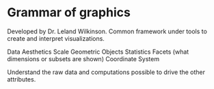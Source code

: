 # Grammar of graphics

Developed by Dr. Leland Wilkinson. Common framework under tools to create and
interpret visualizations.

Data
Aesthetics
Scale
Geometric Objects
Statistics
Facets (what dimensions or subsets are shown)
Coordinate System

Understand the raw data and computations possible to drive the other attributes.
